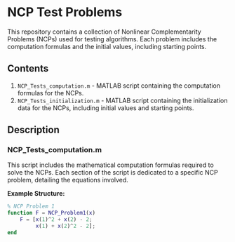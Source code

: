 # NCP Test Problems

This repository contains a collection of Nonlinear Complementarity Problems (NCPs) used for testing algorithms. Each problem includes the computation formulas and the initial values, including starting points.

## Contents

1. `NCP_Tests_computation.m` - MATLAB script containing the computation formulas for the NCPs.
2. `NCP_Tests_initialization.m` - MATLAB script containing the initialization data for the NCPs, including initial values and starting points.

## Description

### NCP_Tests_computation.m

This script includes the mathematical computation formulas required to solve the NCPs. Each section of the script is dedicated to a specific NCP problem, detailing the equations involved.

**Example Structure:**
```matlab
% NCP Problem 1
function F = NCP_Problem1(x)
    F = [x(1)^2 + x(2) - 2;
         x(1) + x(2)^2 - 2];
end
